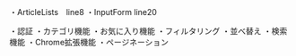 <!-- 一時的に固定のUserIdを使用している場所 -->
・ArticleLists　line8
・InputForm     line20

<!-- 未実装の機能 -->
・認証
・カテゴリ機能
・お気に入り機能
・フィルタリング
・並べ替え
・検索機能
・Chrome拡張機能
・ページネーション
